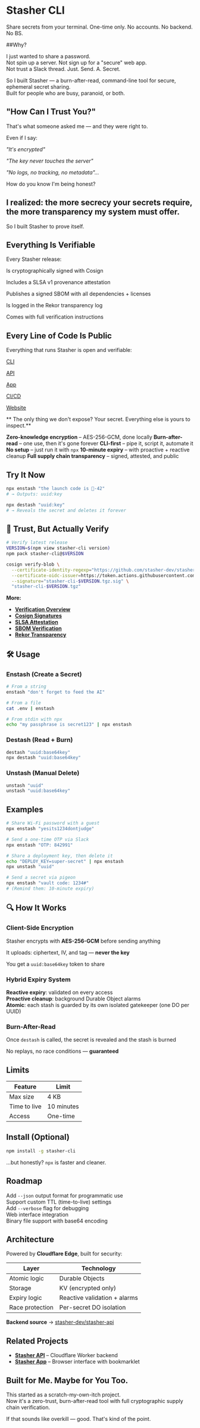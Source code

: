 # Stasher CLI

Share secrets from your terminal. One-time only. No accounts. No backend. No BS.

##Why?

I just wanted to share a password.  
Not spin up a server. Not sign up for a "secure" web app.  
Not trust a Slack thread. Just. Send. A. Secret.

So I built Stasher — a burn-after-read, command-line tool for secure, ephemeral secret sharing.  
Built for people who are busy, paranoid, or both.

## "How Can I Trust You?"

That's what someone asked me — and they were right to.

Even if I say:

*"It's encrypted"*

*"The key never touches the server"*

*"No logs, no tracking, no metadata"...*

How do you know I'm being honest?

## I realized: the more secrecy your secrets require, the more transparency my system must offer.  
So I built Stasher to prove itself.

## Everything Is Verifiable

Every Stasher release:

Is cryptographically signed with Cosign

Includes a SLSA v1 provenance attestation

Publishes a signed SBOM with all dependencies + licenses

Is logged in the Rekor transparency log

Comes with full verification instructions

## Every Line of Code Is Public

Everything that runs Stasher is open and verifiable:

[CLI](https://github.com/stasher-dev/stasher-cli)

[API](https://github.com/stasher-dev/stasher-api)

[App](https://github.com/stasher-dev/stasher-app)

[CI/CD](https://github.com/stasher-dev/stasher-ci)

[Website](https://github.com/stasher-dev/stasher-website)

** The only thing we don't expose? Your secret. Everything else is yours to inspect.**

**Zero-knowledge encryption** – AES-256-GCM, done locally
**Burn-after-read** – one use, then it's gone forever
**CLI-first** – pipe it, script it, automate it
**No setup** – just run it with `npx`
 **10-minute expiry** – with proactive + reactive cleanup
**Full supply chain transparency** – signed, attested, and public

## Try It Now

```bash
npx enstash "the launch code is 🍌-42"
# → Outputs: uuid:key

npx destash "uuid:key"
# → Reveals the secret and deletes it forever
```

## 🔐 Trust, But Actually Verify

```bash
# Verify latest release
VERSION=$(npm view stasher-cli version)
npm pack stasher-cli@$VERSION

cosign verify-blob \
  --certificate-identity-regexp="https://github.com/stasher-dev/stasher-cli/.*" \
  --certificate-oidc-issuer=https://token.actions.githubusercontent.com \
  --signature="stasher-cli-$VERSION.tgz.sig" \
  "stasher-cli-$VERSION.tgz"
```

**More:**

- **[Verification Overview](./docs/verification.md)**
- **[Cosign Signatures](./docs/cosign.md)**
- **[SLSA Attestation](./docs/slsa.md)**
- **[SBOM Verification](./docs/sbom.md)**
- **[Rekor Transparency](./docs/rekor.md)**

## 🛠 Usage

### Enstash (Create a Secret)

```bash
# From a string
enstash "don't forget to feed the AI"

# From a file
cat .env | enstash

# From stdin with npx
echo "my passphrase is secret123" | npx enstash
```

### Destash (Read + Burn)

```bash
destash "uuid:base64key"
npx destash "uuid:base64key"
```

### Unstash (Manual Delete)

```bash
unstash "uuid"
unstash "uuid:base64key"
```

## Examples

```bash
# Share Wi-Fi password with a guest
npx enstash "yesits1234dontjudge"

# Send a one-time OTP via Slack
npx enstash "OTP: 842991"

# Share a deployment key, then delete it
echo "DEPLOY_KEY=super-secret" | npx enstash
npx unstash "uuid"

# Send a secret via pigeon 
npx enstash "vault code: 1234#"
# (Remind them: 10-minute expiry)
```

## 🔍 How It Works

### **Client-Side Encryption**

Stasher encrypts with **AES-256-GCM** before sending anything

It uploads: ciphertext, IV, and tag — **never the key**

You get a `uuid:base64key` token to share

### **Hybrid Expiry System** 

**Reactive expiry**: validated on every access  
**Proactive cleanup**: background Durable Object alarms  
**Atomic**: each stash is guarded by its own isolated gatekeeper (one DO per UUID)

### **Burn-After-Read**

Once `destash` is called, the secret is revealed and the stash is burned

No replays, no race conditions — **guaranteed**

## Limits

| Feature | Limit |
|---------|-------|
| Max size | 4 KB |
| Time to live | 10 minutes |
| Access | One-time |

## Install (Optional)

```bash
npm install -g stasher-cli
```

…but honestly? `npx` is faster and cleaner.

## Roadmap

 Add `--json` output format for programmatic use  
 Support custom TTL (time-to-live) settings  
 Add `--verbose` flag for debugging  
 Web interface integration  
 Binary file support with base64 encoding  

## Architecture

Powered by **Cloudflare Edge**, built for security:

| Layer | Technology |
|-------|------------|
| Atomic logic | Durable Objects |
| Storage | KV (encrypted only) |
| Expiry logic | Reactive validation + alarms |
| Race protection | Per-secret DO isolation |

**Backend source** → [stasher-dev/stasher-api](https://github.com/stasher-dev/stasher-api)

## Related Projects

- **[Stasher API](https://github.com/stasher-dev/stasher-api)** – Cloudflare Worker backend
- **[Stasher App](https://github.com/stasher-dev/stasher-app)** – Browser interface with bookmarklet

## Built for Me. Maybe for You Too.

This started as a scratch-my-own-itch project.  
Now it's a zero-trust, burn-after-read tool with full cryptographic supply chain verification.

If that sounds like overkill — good. That's kind of the point.

